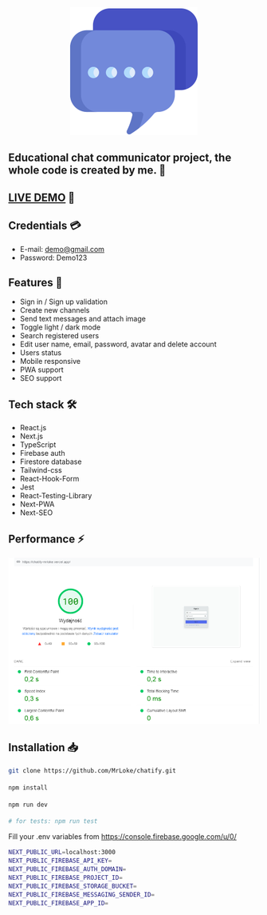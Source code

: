 <div style="text-align:center">
  <img src='public/images/icon-256x256.png' alt='chatify-icon' />
</div>

## Educational chat communicator project, the whole code is created by me. 🎉

## [LIVE DEMO](https://chatify-mrloke.vercel.app/signin) 🚨

## Credentials 💳

- E-mail: demo@gmail.com
- Password: Demo123

## Features 🚀

- Sign in / Sign up validation
- Create new channels
- Send text messages and attach image
- Toggle light / dark mode
- Search registered users
- Edit user name, email, password, avatar and delete account
- Users status
- Mobile responsive
- PWA support
- SEO support

## Tech stack 🛠️

- React.js
- Next.js
- TypeScript
- Firebase auth
- Firestore database
- Tailwind-css
- React-Hook-Form
- Jest
- React-Testing-Library
- Next-PWA
- Next-SEO

## Performance ⚡

![](public/images/app-insights.png)

## Installation 📥

```bash
git clone https://github.com/MrLoke/chatify.git

npm install

npm run dev

# for tests: npm run test
```

Fill your .env variables from https://console.firebase.google.com/u/0/

```bash
NEXT_PUBLIC_URL=localhost:3000
NEXT_PUBLIC_FIREBASE_API_KEY=
NEXT_PUBLIC_FIREBASE_AUTH_DOMAIN=
NEXT_PUBLIC_FIREBASE_PROJECT_ID=
NEXT_PUBLIC_FIREBASE_STORAGE_BUCKET=
NEXT_PUBLIC_FIREBASE_MESSAGING_SENDER_ID=
NEXT_PUBLIC_FIREBASE_APP_ID=
```
